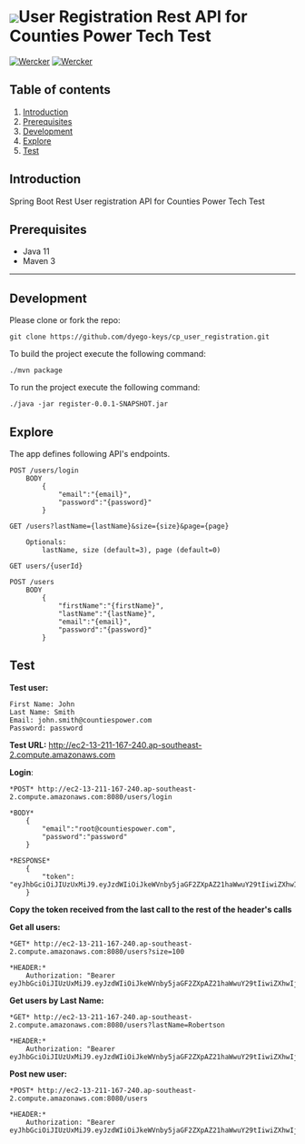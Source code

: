 # <img src="https://github.com/tino097/awesome-spring-boot-rest-api/raw/master/spring-logo.png" align="absmiddle"/>User Registration Rest API for Counties Power Tech Test

[![Wercker](https://img.shields.io/badge/spring--boot-2.1.5.RELEASE-green.svg?style=flat-square&logo=spring)](https://spring.io/projects/spring-boot)
[![Wercker](https://img.shields.io/badge/java-11-blue.svg?style=flat-square&logo=java)](https://openjdk.java.net/install/)

## Table of contents

1. [Introduction](#introduction)
2. [Prerequisites](#prerequisites)
3. [Development](#development)
4. [Explore](#explore)
5. [Test](#Test)

## Introduction

Spring Boot Rest User registration API for Counties Power Tech Test

## Prerequisites

- Java 11
- Maven 3

---

## Development

Please clone or fork the repo:

    git clone https://github.com/dyego-keys/cp_user_registration.git

To build the project execute the following command:

    ./mvn package

To run the project execute the following command:

    ./java -jar register-0.0.1-SNAPSHOT.jar

## Explore

The app defines following API's endpoints.

    POST /users/login
        BODY
            {
                "email":"{email}",
                "password":"{password}"
            }
            
    GET /users?lastName={lastName}&size={size}&page={page}
    
        Optionals:
            lastName, size (default=3), page (default=0)
    
    GET users/{userId}
        
    POST /users
        BODY
            {
                "firstName":"{firstName}",
                "lastName":"{lastName}",
                "email":"{email}",
                "password":"{password}"
            }

## Test

**Test user:**

    First Name: John
    Last Name: Smith
    Email: john.smith@countiespower.com
    Password: password
    
**Test URL:** http://ec2-13-211-167-240.ap-southeast-2.compute.amazonaws.com 

**Login**:
    
    *POST* http://ec2-13-211-167-240.ap-southeast-2.compute.amazonaws.com:8080/users/login
    
    *BODY*
        {
            "email":"root@countiespower.com",
            "password":"password"
        }
    
    *RESPONSE*
        {
            "token": "eyJhbGciOiJIUzUxMiJ9.eyJzdWIiOiJkeWVnby5jaGF2ZXpAZ21haWwuY29tIiwiZXhwIjoxNTk3NjEwM...."
        }
        
**Copy the token received from the last call to the rest of the header's calls**
    
**Get all users:**
    
    *GET* http://ec2-13-211-167-240.ap-southeast-2.compute.amazonaws.com:8080/users?size=100
    
    *HEADER:*
        Authorization: "Bearer eyJhbGciOiJIUzUxMiJ9.eyJzdWIiOiJkeWVnby5jaGF2ZXpAZ21haWwuY29tIiwiZXhwIjoxNTk3NjEwM...."
        
    
**Get users by Last Name:**

    *GET* http://ec2-13-211-167-240.ap-southeast-2.compute.amazonaws.com:8080/users?lastName=Robertson
    
    *HEADER:*
        Authorization: "Bearer eyJhbGciOiJIUzUxMiJ9.eyJzdWIiOiJkeWVnby5jaGF2ZXpAZ21haWwuY29tIiwiZXhwIjoxNTk3NjEwM...."
    
**Post new user:**

    *POST* http://ec2-13-211-167-240.ap-southeast-2.compute.amazonaws.com:8080/users
    
    *HEADER:*
        Authorization: "Bearer eyJhbGciOiJIUzUxMiJ9.eyJzdWIiOiJkeWVnby5jaGF2ZXpAZ21haWwuY29tIiwiZXhwIjoxNTk3NjEwM...."
        
